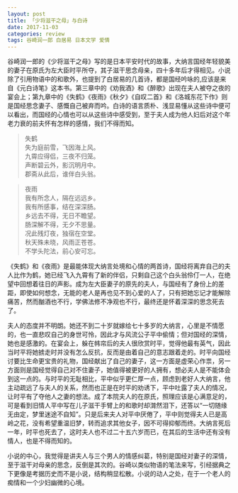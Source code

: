 ```yaml
---
layout: post
title: 「少将滋干之母」与白诗
date: 2017-11-03
categories: review
tags: 谷崎润一郎 白居易 日本文学 爱情
---
```


谷崎润一郎的《少将滋干之母》写的是日本平安时代的故事，大纳言国经年轻貌美的妻子在原氏为左大臣时平所夺，其子滋干思念母亲，四十多年后才得相见。小说除了引用物语中的和歌外，也提到了白居易的几首诗，都是国经吟咏的,应该是来自《元白诗笔》这本书。第三章中的《劝我酒》和《醉歌》出现在夫人被夺之夜的宴会上；第九章中的《失鹤》《夜雨》《秋夕》《自叹二首》和《洛城东花下作》则是国经思念妻子、感慨自己被弃而吟。白诗的语言质朴、浅显易懂从这些诗中便可以看出，而国经的心情也可以从这些诗中感受到，至于夫人成为他人妇后对这个年老力衰的前夫怀有怎样的感情，我们不得而知。

> 失鹤    
失为庭前雪，飞因海上风。   
九霄应得侣，三夜不归笼。  
声断碧云外，影沉明月中。  
郡斋从此后，谁伴白头翁。

> 夜雨  
我有所念人，隔在远远乡。  
我有所感事，结在深深肠。  
乡远去不得，无日不瞻望。  
肠深解不得，无夕不思量。  
况此残灯夜，独宿在空堂。  
秋天殊未晓，风雨正苍苍。  
不学头陀法，前心安可忘。

《失鹤》和《夜雨》是最能体现大纳言处境和心情的两首诗，国经将离弃自己的夫人比作为鹤，她已经飞入九霄有了新的伴侣，只剩自己这个白头翁伶仃一人，在绝望中回想着往日的声影。成为左大臣妻子的原先的夫人，与国经有了身份上的差距，即使如何想念，无能的老人是再也见不到心爱的人了，只有把她忘记才能解除痛苦，然而酗酒也不行，学佛法修不净观也不行，最终还是怀着深深的思念死去了。

夫人的态度并不明朗。她还不到二十岁就嫁给七十多岁的大纳言，心里是不情愿的，也一直悲叹自己的身世可怜，因此才与风流公子平中偷情；但对国经的深情，她也是感激的。在宴会上，躲在帏帘后的夫人很欣赏时平，觉得他最有英气，因此当时平将她掳走时并没有怎么反抗，反而是由着自己的意志跟着走的。时平向国经讨要比生命更宝贵的礼物，国经献出了自己的妻子，这一方面是虚荣心作祟，另一方面则是国经觉得自己对不住妻子，她值得被更好的人拥有，想必夫人是不能体会到这一点的。与时平的无耻相比，平中似乎更仁厚一点，顾虑到老好人大纳言，他主动疏远了与夫人的关系，然而也正是在时平的劝诱下，平中吐露了夫人的情况，让时平有了夺他人之妻的想法。成了本院夫人的在原氏，照理应该是心满意足的，可是看到旧情人平中写在儿子滋干手臂上的和歌时却潸然泪下，还答以“一切随缘无由定，梦里迷途不自知”。只是后来夫人对平中厌倦了，平中则觉得夫人已是高岭之花，没有希望重温旧梦，转而追求其他女子，因不可得抑郁而终。大纳言死后一年，时平也死去了，这时夫人也不过二十五六岁而已，在其后的生活中还有没有情人，也是不得而知的。

小说的中心，我觉得是讲夫人与三个男人的情感纠葛，特别是国经对妻子的深情，至于滋干对母亲的思念，反倒是其次的。谷崎以类似物语的笔法来写，引经据典之下更像是考据历史而不是小说，结构稍显松散。小说的动人之处，在于一个老人的痴情和一个少妇幽微的心境。

